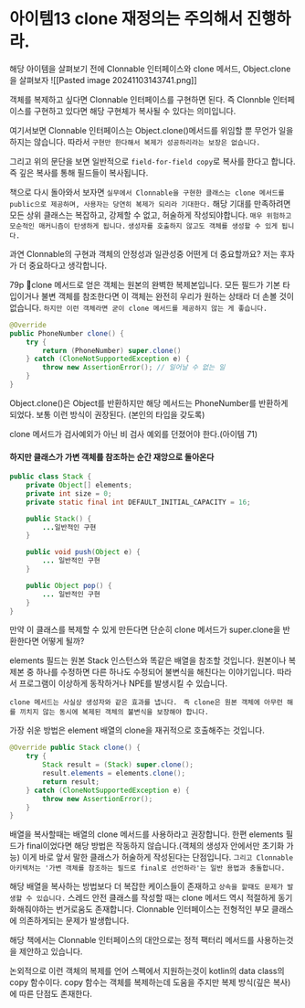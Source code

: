 # 아이템13 clone 재정의는 주의해서 진행하라.
해당 아이템을 살펴보기 전에 Clonnable 인터페이스와 clone 메서드, Object.clone을 살펴보자
![[Pasted image 20241103143741.png]]

객체를 복제하고 싶다면 Clonnable 인터페이스를 구현하면 된다.
즉 Clonnble 인터페이스를 구현하고 있다면 해당 구현체가 복사될 수 있다는 의미입니다.

여기서보면 Clonnable 인터페이스는 Object.clone()메서드를 위임할
뿐 무언가 일을 하지는 않습니다. 따라서 `구현만 한다해서 복제가 성공하리라는 보장은 없습니다.`

그리고 위의 문단을 보면 일반적으로 `field-for-field copy`로 복사를 한다고 합니다.
즉 깊은 복사를 통해 필드들이 복사됩니다.

책으로 다시 돌아와서 보자면 
`실무에서 Clonnable을 구현한 클래스는 clone 메서드를 public으로 제공하며, 사용자는 당연히 복제가 되리라 기대한다.`
해당 기대를 만족하려면 모든 상위 클래스는 복잡하고, 강제할 수 없고, 허술하게 작성되야합니다.
`매우 위험하고 모순적인 매커니즘이 탄생하게 됩니다.` 
`생성자를 호출하지 않고도 객체를 생성할 수 있게 됩니다.`

과연 Clonnable의 구현과 객체의 안정성과 일관성중 어떤게 더 중요할까요?
저는 후자가 더 중요하다고 생각합니다.

79p 
clone 메서드로 얻은 객체는 원본의 완벽한 복제본입니다.
모든 필드가 기본 타입이거나 불변 객체를 참조한다면 이 객체는 완전히 우리가 원하는 상태라 더 손볼 것이 없습니다.
`하지만 이런 객체라면 굳이 clone 메서드를 제공하지 않는 게 좋습니다.`

```Java
@Override
public PhoneNumber clone() {
	try {
		return (PhoneNumber) super.clone()
	} catch (CloneNotSupportedException e) {
		throw new AssertionError(); // 일어날 수 없는 일
	}
}

```
Object.clone()은 Object를 반환하지만 해당 메서드는 PhoneNumber를 반환하게 되었다.
보통 이런 방식이 권장된다. (본인의 타입을 갖도록)

clone 메서드가 검사예외가 아닌 비 검사 예외를 던졌어야 한다.(아이템 71)

#### 하지만 클래스가 가변 객체를 참조하는 순간 재앙으로 돌아온다

```java
public class Stack {
	private Object[] elements;
	private int size = 0;
	private static final int DEFAULT_INITIAL_CAPACITY = 16; 

	public Stack() {
		...일반적인 구현 
	}

	public void push(Object e) {
		... 일반적인 구현
	}

	public Object pop() {
		... 일반적인 구현
	}
}
```
만약 이 클래스를 복제할 수 있게 만든다면 단순히 clone 메서드가 super.clone을 반환한다면 어떻게 될까?

elements 필드는 원본 Stack 인스턴스와 똑같은 배열을 참조할 것입니다.
원본이나 복제본 중 하나를 수정하면 다른 하나도 수정되어 불변식을 해친다는 이야기입니다.
따라서 프로그램이 이상하게 동작하거나 NPE를 발생시킬 수 있습니다.

`clone 메서드는 사실상 생성자와 같은 효과를 냅니다. `
`즉 clone은 원본 객체에 아무런 해를 끼치지 않는 동시에 복제된 객체의 불변식을 보장해야 합니다.`

가장 쉬운 방법은 element 배열의 clone을 재귀적으로 호출해주는 것입니다.
```Java
@Override public Stack clone() {
	try {
		Stack result = (Stack) super.clone();
		result.elements = elements.clone();
		return result;
	} catch (CloneNotSupportedException e) {
		throw new AssertionError();
	}
}
```
배열을 복사할때는 배열의 clone 메서드를 사용하라고 권장합니다.
한편 elements 필드가 final이었다면 해당 방법은 작동하지 않습니다.(객체의 생성자 안에서만 초기화 가능)
이게 바로 앞서 말한 클래스가 허술하게 작성된다는 단점입니다.
`그리고 Clonnable 아키텍처는 '가변 객체를 참조하는 필드로 final로 선언하라'는 일반 용법과 충돌합니다.`

해당 배열을 복사하는 방법보다 더 복잡한 케이스들이 존재하고 `상속을 할때도 문제가 발생할 수 있습니다.`
스레드 안전 클래스를 작성할 때는 clone 메서드 역시 적절하게 동기화해줘야하는 번거로움도 존재합니다.
Clonnable 인터페이스는 전형적인 부모 클래스에 의존하게되는 문제가 발생합니다.

해당 책에서는 Clonnable 인터페이스의 대안으로는 정적 팩터리 메서드를 사용하는것을 제안하고 있습니다.

논외적으로 이런 객체의 복제를 언어 스펙에서 지원하는것이
kotlin의 data class의 copy 함수이다.
copy 함수는 객체를 복제하는데 도움을 주지만 복제 방식(깊은 복사)에 따른 단점도 존재한다.

